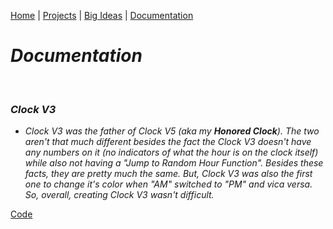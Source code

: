[Home](https://kaankutluer.github.io/kaankutluer.github.io/) | [Projects](https://kaankutluer.github.io/kaankutluer.github.io/projects.md) | [Big Ideas](https://kaankutluer.github.io/kaankutluer.github.io/big_ideas.md) | [Documentation](https://kaankutluer.github.io/kaankutluer.github.io/documentation.md)


# ***Documentation***

<br>

### ***Clock V3***

- *Clock V3 was the father of Clock V5 (aka my **Honored Clock**). The two aren't that much different besides the fact the Clock V3 doesn't have any numbers on it (no indicators of what the hour is on the clock itself) while also not having a "Jump to Random Hour Function". Besides these facts, they are pretty much the same. But, Clock V3 was also the first one to change it's color when "AM" switched to "PM" and vica versa. So, overall, creating Clock V3 wasn't difficult.*

[Code](https://github.com/KaanKutluer/kaankutluer.github.io/blob/main/Assets/ClockV3/ContentView.Swift)
